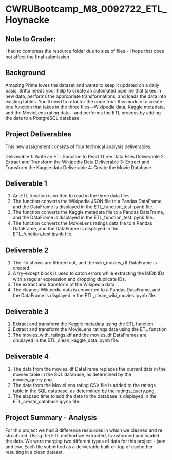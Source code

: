 # CWRUBootcamp_M8_0092722_ETL_Hoynacke
## Note to Grader: 
I had to compress the resource folder due to size of files - I hope that does not affect the final submission 

## Background 
Amazing Prime loves the dataset and wants to keep it updated on a daily basis. Britta needs your help to create an automated pipeline that takes in new data, performs the appropriate transformations, and loads the data into existing tables. You’ll need to refactor the code from this module to create one function that takes in the three files—Wikipedia data, Kaggle metadata, and the MovieLens rating data—and performs the ETL process by adding the data to a PostgreSQL database.

## Project Deliverables 
This new assignment consists of four technical analysis deliverables: 

Deliverable 1: Write an ETL Function to Read Three Data Files
Deliverable 2: Extract and Transform the Wikipedia Data
Deliverable 3: Extract and Transform the Kaggle data
Deliverable 4: Create the Movie Database

## Deliverable 1  

1. An ETL function is written to read in the three data files
2. The function converts the Wikipedia JSON file to a Pandas DataFrame, and the DataFrame is displayed in the ETL_function_test.ipynb file. 
3. The function converts the Kaggle metadata file to a Pandas DataFrame, and the DataFrame is displayed in the ETL_function_test.ipynb file.
4. The function converts the MovieLens ratings data file to a Pandas DataFrame, and the DataFrame is displayed in the ETL_function_test.ipynb file. 

## Deliverable 2 

1. The TV shows are filtered out, and the wiki_movies_df DataFrame is created.
2. A try-except block is used to catch errors while extracting the IMDb IDs with a regular expression and dropping duplicate IDs. 
3. The extract and transform of the Wikipedia data 
4. The cleaned Wikipedia data is converted to a Pandas DataFrame, and the DataFrame is displayed in the ETL_clean_wiki_movies.ipynb file. 

## Deliverable 3 

1. Extract and transform the Kaggle metadata using the ETL function 
2. Extract and transform the MovieLens ratings data using the ETL function 
3. The movies_with_ratings_df and the movies_df DataFrames are displayed in the ETL_clean_kaggle_data.ipynb file.

## Deliverable 4

1. The data from the movies_df DataFrame replaces the current data in the movies table in the SQL database, as determined by the movies_query.png. 
2. The data from the MovieLens rating CSV file is added to the ratings table in the SQL database, as determined by the ratings_query.png. 
3. The elapsed time to add the data to the database is displayed in the ETL_create_database.ipynb file. 

## Project Summary - Analysis 
For this project we had 3 difference resources in which we cleaned and re structured. Using the ETL method we extracted, transformed and loaded the data. We were merging two different types of data for this project - json and csv. Each file submitted as a deliverable built on top of eachother resulting in a clean dataset. 
